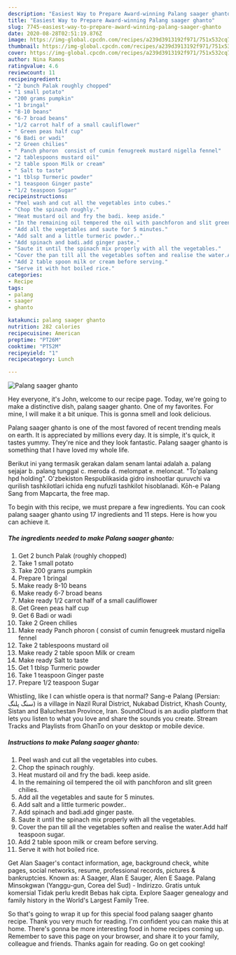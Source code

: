 ```yaml
---
description: "Easiest Way to Prepare Award-winning Palang saager ghanto"
title: "Easiest Way to Prepare Award-winning Palang saager ghanto"
slug: 7745-easiest-way-to-prepare-award-winning-palang-saager-ghanto
date: 2020-08-28T02:51:19.876Z
image: https://img-global.cpcdn.com/recipes/a239d3913192f971/751x532cq70/palang-saager-ghanto-recipe-main-photo.jpg
thumbnail: https://img-global.cpcdn.com/recipes/a239d3913192f971/751x532cq70/palang-saager-ghanto-recipe-main-photo.jpg
cover: https://img-global.cpcdn.com/recipes/a239d3913192f971/751x532cq70/palang-saager-ghanto-recipe-main-photo.jpg
author: Nina Ramos
ratingvalue: 4.6
reviewcount: 11
recipeingredient:
- "2 bunch Palak roughly chopped"
- "1 small potato"
- "200 grams pumpkin"
- "1 bringal"
- "8-10 beans"
- "6-7 broad beans"
- "1/2 carrot half of a small cauliflower"
- " Green peas half cup"
- "6 Badi or wadi"
- "2 Green chilies"
- " Panch phoron  consist of cumin fenugreek mustard nigella fennel"
- "2 tablespoons mustard oil"
- "2 table spoon Milk or cream"
- " Salt to taste"
- "1 tblsp Turmeric powder"
- "1 teaspoon Ginger paste"
- "1/2 teaspoon Sugar"
recipeinstructions:
- "Peel wash and cut all the vegetables into cubes."
- "Chop the spinach roughly."
- "Heat mustard oil and fry the badi. keep aside."
- "In the remaining oil tempered the oil with panchforon and slit green chilies."
- "Add all the vegetables and saute for 5 minutes."
- "Add salt and a little turmeric powder.."
- "Add spinach and badi.add ginger paste."
- "Saute it until the spinach mix properly with all the vegetables."
- "Cover the pan till all the vegetables soften and realise the water.Add half teaspoon sugar."
- "Add 2 table spoon milk or cream before serving."
- "Serve it with hot boiled rice."
categories:
- Recipe
tags:
- palang
- saager
- ghanto

katakunci: palang saager ghanto 
nutrition: 282 calories
recipecuisine: American
preptime: "PT26M"
cooktime: "PT52M"
recipeyield: "1"
recipecategory: Lunch

---
```



![Palang saager ghanto](https://img-global.cpcdn.com/recipes/a239d3913192f971/751x532cq70/palang-saager-ghanto-recipe-main-photo.jpg)

Hey everyone, it's John, welcome to our recipe page. Today, we're going to make a distinctive dish, palang saager ghanto. One of my favorites. For mine, I will make it a bit unique. This is gonna smell and look delicious.

Palang saager ghanto is one of the most favored of recent trending meals on earth. It is appreciated by millions every day. It is simple, it's quick, it tastes yummy. They're nice and they look fantastic. Palang saager ghanto is something that I have loved my whole life.

Berikut ini yang termasik gerakan dalam senam lantai adalah a. palang sejajar b. palang tunggal c. meroda d. melompat e. meloncat. &#34;To&#39;palang hpd holding&#34;. O&#39;zbekiston Respublikasida gidro inshootlar quruvchi va qurilish tashkilotlari ichida eng nufuzli tashkilot hisoblanadi. Kōh-e Palang Sang from Mapcarta, the free map.


To begin with this recipe, we must prepare a few ingredients. You can cook palang saager ghanto using 17 ingredients and 11 steps. Here is how you can achieve it.

<!--inarticleads1-->

##### The ingredients needed to make Palang saager ghanto:

1. Get 2 bunch Palak (roughly chopped)
1. Take 1 small potato
1. Take 200 grams pumpkin
1. Prepare 1 bringal
1. Make ready 8-10 beans
1. Make ready 6-7 broad beans
1. Make ready 1/2 carrot half of a small cauliflower
1. Get  Green peas half cup
1. Get 6 Badi or wadi
1. Take 2 Green chilies
1. Make ready  Panch phoron ( consist of cumin fenugreek mustard nigella fennel
1. Take 2 tablespoons mustard oil
1. Make ready 2 table spoon Milk or cream
1. Make ready  Salt to taste
1. Get 1 tblsp Turmeric powder
1. Take 1 teaspoon Ginger paste
1. Prepare 1/2 teaspoon Sugar


Whistling, like I can whistle opera is that normal? Sang-e Palang (Persian: سنگ پلنگ‎‎) is a village in Nazil Rural District, Nukabad District, Khash County, Sistan and Baluchestan Province, Iran. SoundCloud is an audio platform that lets you listen to what you love and share the sounds you create. Stream Tracks and Playlists from GhanTo on your desktop or mobile device. 

<!--inarticleads2-->

##### Instructions to make Palang saager ghanto:

1. Peel wash and cut all the vegetables into cubes.
1. Chop the spinach roughly.
1. Heat mustard oil and fry the badi. keep aside.
1. In the remaining oil tempered the oil with panchforon and slit green chilies.
1. Add all the vegetables and saute for 5 minutes.
1. Add salt and a little turmeric powder..
1. Add spinach and badi.add ginger paste.
1. Saute it until the spinach mix properly with all the vegetables.
1. Cover the pan till all the vegetables soften and realise the water.Add half teaspoon sugar.
1. Add 2 table spoon milk or cream before serving.
1. Serve it with hot boiled rice.


Get Alan Saager&#39;s contact information, age, background check, white pages, social networks, resume, professional records, pictures &amp; bankruptcies. Known as: A Saager, Alan E Sauger, Alen E Saage. Palang Minsokgwan (Yanggu-gun, Corea del Sud) - Indirizzo. Gratis untuk komersial Tidak perlu kredit Bebas hak cipta. Explore Saager genealogy and family history in the World&#39;s Largest Family Tree. 

So that's going to wrap it up for this special food palang saager ghanto recipe. Thank you very much for reading. I'm confident you can make this at home. There's gonna be more interesting food in home recipes coming up. Remember to save this page on your browser, and share it to your family, colleague and friends. Thanks again for reading. Go on get cooking!
